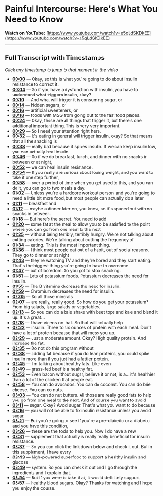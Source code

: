 # Painful Intercourse: Here's What You Need to Know

**Watch on YouTube:** [https://www.youtube.com/watch?v=e5qLdSKDkEE](https://www.youtube.com/watch?v=e5qLdSKDkEE)

---

## Full Transcript with Timestamps

*Click any timestamp to jump to that moment in the video*

- **[00:00](https://www.youtube.com/watch?v=e5qLdSKDkEE&t=0s)** — Okay, so this is what you're going to do about insulin resistance to correct it.
- **[00:04](https://www.youtube.com/watch?v=e5qLdSKDkEE&t=4s)** — So if you have a dysfunction with insulin, you have to understand what triggers insulin, okay?
- **[00:10](https://www.youtube.com/watch?v=e5qLdSKDkEE&t=10s)** — And what will trigger it is consuming sugar, or
- **[00:14](https://www.youtube.com/watch?v=e5qLdSKDkEE&t=14s)** — hidden sugars, or
- **[00:16](https://www.youtube.com/watch?v=e5qLdSKDkEE&t=16s)** — artificial sweeteners, or
- **[00:18](https://www.youtube.com/watch?v=e5qLdSKDkEE&t=18s)** — foods with MSG from going out to the fast food places.
- **[00:24](https://www.youtube.com/watch?v=e5qLdSKDkEE&t=24s)** — Okay, those are all things that trigger it, but there's one additional important thing. This is very very important.
- **[00:29](https://www.youtube.com/watch?v=e5qLdSKDkEE&t=29s)** — So I need your attention right here.
- **[00:32](https://www.youtube.com/watch?v=e5qLdSKDkEE&t=32s)** — It's eating in general will trigger insulin, okay? So that means that all the snacking is
- **[00:38](https://www.youtube.com/watch?v=e5qLdSKDkEE&t=38s)** — really bad because it spikes insulin. If we can keep insulin low, you can actually heal insulin.
- **[00:46](https://www.youtube.com/watch?v=e5qLdSKDkEE&t=46s)** — So if we do breakfast, lunch, and dinner with no snacks in between or at night,
- **[00:52](https://www.youtube.com/watch?v=e5qLdSKDkEE&t=52s)** — we can heal insulin resistance.
- **[00:54](https://www.youtube.com/watch?v=e5qLdSKDkEE&t=54s)** — If you really are serious about losing weight, and you want to take it one step further,
- **[00:58](https://www.youtube.com/watch?v=e5qLdSKDkEE&t=58s)** — over a period of time when you get used to this, and you can do it, you can go to two meals a day.
- **[01:02](https://www.youtube.com/watch?v=e5qLdSKDkEE&t=62s)** — Unless you're a hardcore workout person, and you're going to need a little bit more food, but most people can actually do a later
- **[01:11](https://www.youtube.com/watch?v=e5qLdSKDkEE&t=71s)** — breakfast and
- **[01:12](https://www.youtube.com/watch?v=e5qLdSKDkEE&t=72s)** — maybe a dinner later on, you know, so it's spaced out with no snacks in between.
- **[01:18](https://www.youtube.com/watch?v=e5qLdSKDkEE&t=78s)** — But here's the secret. You need to add
- **[01:20](https://www.youtube.com/watch?v=e5qLdSKDkEE&t=80s)** — some fat at the meal to allow you to be satisfied to the point where you can go from one meal to the next
- **[01:25](https://www.youtube.com/watch?v=e5qLdSKDkEE&t=85s)** — without being terribly, terribly hungry. We're not talking about cutting calories. We're talking about cutting the frequency of
- **[01:34](https://www.youtube.com/watch?v=e5qLdSKDkEE&t=94s)** — eating. This is the most important thing.
- **[01:36](https://www.youtube.com/watch?v=e5qLdSKDkEE&t=96s)** — I think most people eat out of a habit, out of social reasons. They go to dinner or at night
- **[01:43](https://www.youtube.com/watch?v=e5qLdSKDkEE&t=103s)** — they're watching TV and they're bored and they start eating. That's the biggest thing you're going to have to overcome
- **[01:47](https://www.youtube.com/watch?v=e5qLdSKDkEE&t=107s)** — out of boredom. So you got to stop snacking.
- **[01:51](https://www.youtube.com/watch?v=e5qLdSKDkEE&t=111s)** — Lots of potassium foods. Potassium decreases the need for insulin.
- **[01:55](https://www.youtube.com/watch?v=e5qLdSKDkEE&t=115s)** — The B vitamins decrease the need for insulin.
- **[01:59](https://www.youtube.com/watch?v=e5qLdSKDkEE&t=119s)** — Chromium decreases the need for insulin.
- **[02:05](https://www.youtube.com/watch?v=e5qLdSKDkEE&t=125s)** — So all those minerals
- **[02:07](https://www.youtube.com/watch?v=e5qLdSKDkEE&t=127s)** — are really, really good. So how do you get your potassium? From big salads, large salads or vegetables.
- **[02:13](https://www.youtube.com/watch?v=e5qLdSKDkEE&t=133s)** — So you can do a kale shake with beet tops and kale and blend it up. It's a great...
- **[02:18](https://www.youtube.com/watch?v=e5qLdSKDkEE&t=138s)** — I have videos on that. So that will actually help
- **[02:22](https://www.youtube.com/watch?v=e5qLdSKDkEE&t=142s)** — insulin. Three to six ounces of protein with each meal. Don't have a lot of protein because that will mess you up.
- **[02:29](https://www.youtube.com/watch?v=e5qLdSKDkEE&t=149s)** — Just a moderate amount. Okay? High quality protein. And increase the fat.
- **[02:35](https://www.youtube.com/watch?v=e5qLdSKDkEE&t=155s)** — Do not do this program without
- **[02:38](https://www.youtube.com/watch?v=e5qLdSKDkEE&t=158s)** — adding fat because if you do lean proteins, you could spike insulin more than if you just had a fattier protein.
- **[02:45](https://www.youtube.com/watch?v=e5qLdSKDkEE&t=165s)** — I'm talking about healthy fats. Like even
- **[02:49](https://www.youtube.com/watch?v=e5qLdSKDkEE&t=169s)** — grass-fed beef is a healthy fat.
- **[02:53](https://www.youtube.com/watch?v=e5qLdSKDkEE&t=173s)** — Even bacon without sugar, believe it or not, is a... it's healthier than a lot of the chicken that people eat.
- **[02:58](https://www.youtube.com/watch?v=e5qLdSKDkEE&t=178s)** — You can do avocados. You can do coconut. You can do brie cheese. You can do nuts.
- **[03:03](https://www.youtube.com/watch?v=e5qLdSKDkEE&t=183s)** — You can do nut butters. All those are really good fats to help you go from one meal to the next. And of course you want to avoid
- **[03:11](https://www.youtube.com/watch?v=e5qLdSKDkEE&t=191s)** — sugar. Okay? Avoid sugar. That's what you want to do because
- **[03:16](https://www.youtube.com/watch?v=e5qLdSKDkEE&t=196s)** — you will not be able to fix insulin resistance unless you avoid sugar.
- **[03:21](https://www.youtube.com/watch?v=e5qLdSKDkEE&t=201s)** — But you're going to see if you're a pre-diabetic or a diabetic and you have this condition,
- **[03:26](https://www.youtube.com/watch?v=e5qLdSKDkEE&t=206s)** — these are the tools to help you. Now I do have a new
- **[03:31](https://www.youtube.com/watch?v=e5qLdSKDkEE&t=211s)** — supplement that actually is really really beneficial for insulin resistance.
- **[03:37](https://www.youtube.com/watch?v=e5qLdSKDkEE&t=217s)** — So you can click the link down below and check it out. But in this supplement, I have every
- **[03:43](https://www.youtube.com/watch?v=e5qLdSKDkEE&t=223s)** — high-powered superfood to support a healthy insulin and glucose
- **[03:49](https://www.youtube.com/watch?v=e5qLdSKDkEE&t=229s)** — system. So you can check it out and I go through the ingredients and I explain that.
- **[03:54](https://www.youtube.com/watch?v=e5qLdSKDkEE&t=234s)** — But if you were to take that, it would definitely support
- **[03:57](https://www.youtube.com/watch?v=e5qLdSKDkEE&t=237s)** — healthy blood sugars. Okay? Thanks for watching and I hope you enjoy the course.
